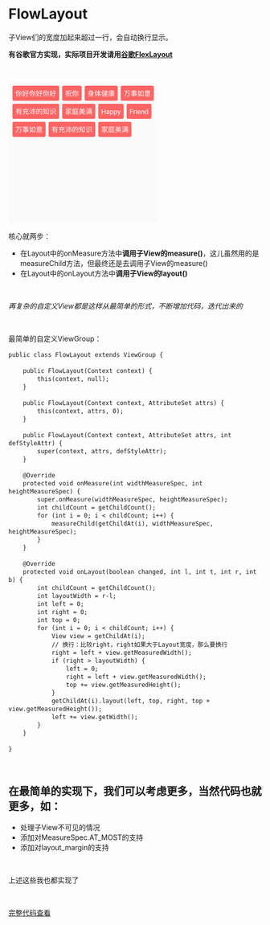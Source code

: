 # FlowLayout
子View们的宽度加起来超过一行，会自动换行显示。

**有谷歌官方实现，实际项目开发请用[谷歌FlexLayout](https://github.com/google/flexbox-layout)**

<br/>

![](https://github.com/negier/FlowLayout/blob/master/screenshot/flowlayout.png)


核心就两步：
* 在Layout中的onMeasure方法中**调用子View的measure()**，这儿虽然用的是measureChild方法，但最终还是去调用子View的measure()
* 在Layout中的onLayout方法中**调用子View的layout()**

<br/>


*再复杂的自定义View都是这样从最简单的形式，不断增加代码，迭代出来的* 

<br/>


最简单的自定义ViewGroup：
```
public class FlowLayout extends ViewGroup {

    public FlowLayout(Context context) {
        this(context, null);
    }

    public FlowLayout(Context context, AttributeSet attrs) {
        this(context, attrs, 0);
    }

    public FlowLayout(Context context, AttributeSet attrs, int defStyleAttr) {
        super(context, attrs, defStyleAttr);
    }

    @Override
    protected void onMeasure(int widthMeasureSpec, int heightMeasureSpec) {
        super.onMeasure(widthMeasureSpec, heightMeasureSpec);
        int childCount = getChildCount();
        for (int i = 0; i < childCount; i++) {
            measureChild(getChildAt(i), widthMeasureSpec, heightMeasureSpec);
        }
    }

    @Override
    protected void onLayout(boolean changed, int l, int t, int r, int b) {
        int childCount = getChildCount();
        int layoutWidth = r-l;
        int left = 0;
        int right = 0;
        int top = 0;
        for (int i = 0; i < childCount; i++) {
            View view = getChildAt(i);
            // 换行：比较right，right如果大于Layout宽度，那么要换行
            right = left + view.getMeasuredWidth();
            if (right > layoutWidth) {
                left = 0;
                right = left + view.getMeasuredWidth();
                top += view.getMeasuredHeight();
            }
            getChildAt(i).layout(left, top, right, top + view.getMeasuredHeight());
            left += view.getWidth();
        }
    }

}

```

<br/>


## 在最简单的实现下，我们可以考虑更多，当然代码也就更多，如：
* 处理子View不可见的情况
* 添加对MeasureSpec.AT_MOST的支持
* 添加对layout_margin的支持

<br/>


上述这些我也都实现了

<br/>

[完整代码查看](https://github.com/negier/FlowLayout/blob/master/app/src/main/java/com/xuebinduan/flowlayout/FlowLayout.java)

